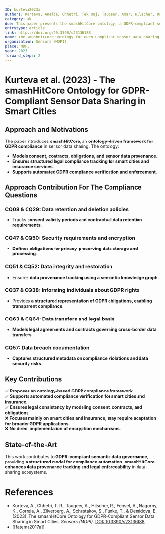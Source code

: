```yaml
---
ID: kurteva2023a
authors: Kurteva, Anelia; Chhetri, Tek Raj; Tauqeer, Amar; Hilscher, Rainer; Fensel, Anna; Nagorny, Kevin; Correia, Ana; Zilverberg, Albert; Schestakov, Stefan; Funke, Thorben; Demidova, Elena
category: ok
due: This paper presents the smashHitCore ontology, a GDPR-compliant semantic model for consent and contract management in sensor data sharing. The ontology enables automated compliance verification, structured data provenance tracking, and cross-domain interoperability.
entrytype: article
link: https://doi.org/10.3390/s23136188
name: The smashHitCore Ontology for GDPR-Compliant Sensor Data Sharing in Smart Cities
organization: Sensors (MDPI)
place: MDPI
year: 2023
forward_steps: 2
---
```


# Kurteva et al. (2023) - The smashHitCore Ontology for GDPR-Compliant Sensor Data Sharing in Smart Cities

## Approach and Motivations

The paper introduces **smashHitCore**, an **ontology-driven framework for GDPR compliance** in sensor data sharing. The ontology:

- **Models consent, contracts, obligations, and sensor data provenance**.  
- **Ensures structured legal compliance tracking for smart cities and insurance services**.  
- **Supports automated GDPR compliance verification and enforcement**.  

## Approach Contribution For The Compliance Questions

### **CQ08 & CQ29: Data retention and deletion policies**
- Tracks **consent validity periods and contractual data retention requirements**.  

### **CQ47 & CQ50: Security requirements and encryption**
- **Defines obligations for privacy-preserving data storage and processing**.  

### **CQ51 & CQ52: Data integrity and restoration**
- Ensures **data provenance tracking using a semantic knowledge graph**.  

### **CQ37 & CQ38: Informing individuals about GDPR rights**
- Provides **a structured representation of GDPR obligations, enabling transparent compliance**.  

### **CQ63 & CQ64: Data transfers and legal basis**
- **Models legal agreements and contracts governing cross-border data transfers**.  

### **CQ57: Data breach documentation**
- **Captures structured metadata on compliance violations and data security risks**.  

## Key Contributions

✅ **Proposes an ontology-based GDPR compliance framework**.  
✅ **Supports automated compliance verification for smart cities and insurance**.  
✅ **Ensures legal consistency by modeling consent, contracts, and obligations**.  
❌ **Focuses mainly on smart cities and insurance; may require adaptation for broader GDPR applications**.  
❌ **No direct implementation of encryption mechanisms**.  

## State-of-the-Art

This work contributes to **GDPR-compliant semantic data governance**, providing **a structured model for compliance automation**. **smashHitCore enhances data provenance tracking and legal enforceability** in data-sharing ecosystems.

# References

- Kurteva, A., Chhetri, T. R., Tauqeer, A., Hilscher, R., Fensel, A., Nagorny, K., Correia, A., Zilverberg, A., Schestakov, S., Funke, T., & Demidova, E. (2023). The smashHitCore Ontology for GDPR-Compliant Sensor Data Sharing in Smart Cities. *Sensors (MDPI)*. [DOI: 10.3390/s23136188](https://doi.org/10.3390/s23136188)
- [[fatema2017a]]